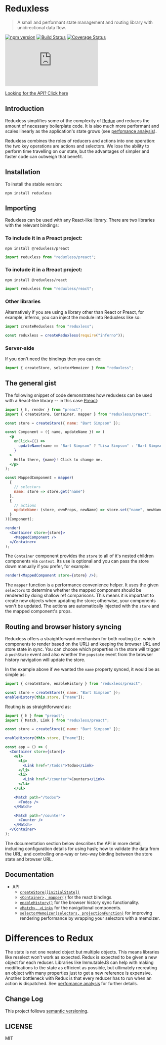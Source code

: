 # Reduxless

> A small and performant state management and routing library with unidirectional data flow.

[![npm version](https://badge.fury.io/js/reduxless.svg)](https://badge.fury.io/js/reduxless) [![Build Status](https://travis-ci.org/dhassaine/reduxless.svg?branch=master)](https://travis-ci.org/dhassaine/reduxless) [![Coverage Status](https://coveralls.io/repos/github/dhassaine/reduxless/badge.svg?branch=master)](https://coveralls.io/github/dhassaine/reduxless?branch=master)
[![gzip size](http://img.badgesize.io/https://unpkg.com/reduxless/dist/reduxless.min.js?compression=gzip)](https://unpkg.com/reduxless/dist/reduxless.min.js)

[Looking for the API? Click here](#documentation)

## Introduction

Reduxless simplifies some of the complexity of [Redux](https://github.com/reactjs/redux) and reduces the amount of necessary boilerplate code. It is also much more performant and scales linearly as the application's state grows (see [perfomance analysis](https://dhassaine.github.io/reduxless/performance)).

Reduxless combines the roles of reducers and actions into one operation: the two key operations are actions and selectors. We lose the ability to perform time travelling on our state, but the advantages of simpler and faster code can outweigh that benefit.

## Installation

To install the stable version:

```
npm install reduxless
```

## Importing

Reduxless can be used with any React-like library. There are two libraries with the relevant bindings:

### To include it in a Preact project:

`npm install @reduxless/preact`

```js
import reduxless from "reduxless/preact";
```

### To include it in a Rreact project:

`npm install @reduxless/react`

```js
import reduxless from "reduxless/react";
```

### Other libraries

Alternatively if you are using a library other than React or Preact, for example, inferno, you can inject the module into Reduxless like so:

```js
import createReduxless from "reduxless";

const reduxless = createReduxless(require("inferno"));
```

### Server-side

If you don't need the bindings then you can do:

```js
import { createStore, selectorMemoizer } from "reduxless";
```

## The general gist

The following snippet of code demonstrates how reduxless can be used with a React-like library -- in this case [Preact](https://preactjs.com/):

```jsx
import { h, render } from "preact";
import { createStore, Container, mapper } from "reduxless/preact";

const store = createStore({ name: "Bart Simpson" });

const Component = ({ name, updateName }) => (
  <p
    onClick={() =>
      updateName(name == "Bart Simpson" ? "Lisa Simpson" : "Bart Simpson")
    }
  >
    Hello there, {name}! Click to change me.
  </p>
);

const MappedComponent = mapper(
  {
    // selectors
    name: store => store.get("name")
  },
  {
    // actions
    updateName: (store, ownProps, newName) => store.set("name", newName)
  }
)(Component);

render(
  <Container store={store}>
    <MappedComponent />
  </Container>
);
```

The `Container` component provides the `store` to all of it's nested children components via `context`. Its use is optional and you can pass the store down manually if you prefer, for example:

```jsx
render(<MappedComponent store={store} />);
```

The `mapper` function is a performance convenience helper. It uses the given `selectors` to determine whether the mapped component should be rendered by doing shallow ref comparisons. This means it is important to create new objects when updating the store; otherwise, your components won't be updated. The actions are automatically injected with the `store` and the mapped component's props.

## Routing and browser history syncing

Reduxless offers a straightforward mechanism for both routing (i.e. which components to render based on the URL) and keeping the browser URL and store state in sync. You can choose which properties in the store will trigger a `pushState` event and also whether the `popstate` event from the browser history navigation will update the store.

In the example above if we wanted the `name` property synced, it would be as simple as:

```js
import { createStore, enableHistory } from "reduxless/preact";

const store = createStore({ name: "Bart Simpson" });
enableHistory(this.store, ["name"]);
```

Routing is as straightforward as:

```jsx
import { h } from "preact";
import { Match, Link } from "reduxless/preact";

const store = createStore({ name: "Bart Simpson" });

enableHistory(this.store, ["name"]);

const app = () => (
  <Container store={store}>
    <ul>
      <li>
        <Link href="/todos">Todos</Link>
      </li>
      <li>
        <Link href="/counter">Counters</Link>
      </li>
    </ul>

    <Match path="/todos">
      <Todos />
    </Match>

    <Match path="/counter">
      <Counter />
    </Match>
  </Container>
);
```

The documentation section below describes the API in more detail, including configuration details for using hash; how to validate the data from the URL; and controlling one-way or two-way binding between the store state and browser URL.

## Documentation

- API
  - [`createStore([initialState])`](https://dhassaine.github.io/reduxless/store)
  - [`<Container>, mapper()`](https://dhassaine.github.io/reduxless/container-mapper) for the react bindings.
  - [`enableHistory()`](https://dhassaine.github.io/reduxless/enable-history) for the browser history sync functionality.
  - [`<Match>, <Link>`](https://dhassaine.github.io/reduxless/router) for the navigational components.
  - [`selectorMemoizer(selectors, projectionFunction)`](https://dhassaine.github.io/reduxless/selector-memoizer) for improving rendering performance by wrapping your selectors with a memoizer.

# Differences to Redux

The state is not one nested object but multiple objects. This means libraries like reselect won't work as expected. Redux is expected to be given a new object for each reducer. Libraries like ImmutableJS can help with making modifications to the state as efficient as possible, but ultimately recreating an object with many properties just to get a new reference is expensive. Another bottleneck with Redux is that every reducer has to run when an action is dispatched. See [perfomance analysis](https://dhassaine.github.io/reduxless/performance) for further details.

## Change Log

This project follows [semantic versioning](http://semver.org/).

## LICENSE

MIT
